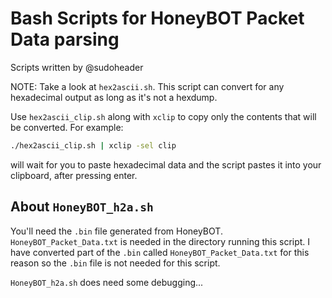# Bash Scripts for HoneyBOT Packet Data parsing

Scripts written by @sudoheader

NOTE: Take a look at `hex2ascii.sh`. This script can convert for any hexadecimal output as long as it's not a hexdump.

Use `hex2ascii_clip.sh` along with `xclip` to copy only the contents that will be converted. For example:
```bash
./hex2ascii_clip.sh | xclip -sel clip
```
will wait for you to paste hexadecimal data and the script pastes it into your clipboard, after pressing enter.

## About `HoneyBOT_h2a.sh`
You'll need the `.bin` file generated from HoneyBOT.
`HoneyBOT_Packet_Data.txt` is needed in the directory running this script.
I have converted part of the `.bin` called `HoneyBOT_Packet_Data.txt` for this reason so the `.bin` file is not needed for this script.

`HoneyBOT_h2a.sh` does need some debugging...
